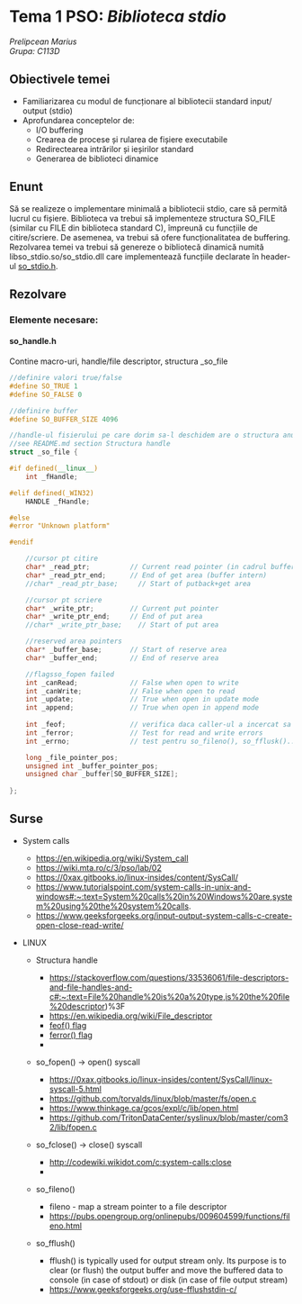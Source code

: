 # Tema 1 PSO: _Biblioteca stdio_
_Prelipcean Marius_<br/>
_Grupa: C113D_

## Obiectivele temei
* Familiarizarea cu modul de funcționare al bibliotecii standard input/​output (stdio)
* Aprofundarea conceptelor de:
  * I/O buffering
  * Crearea de procese și rularea de fișiere executabile
  * Redirectearea intrărilor și ieșirilor standard
  * Generarea de biblioteci dinamice

## Enunt
Să se realizeze o implementare minimală a bibliotecii stdio, care să permită lucrul cu fișiere. Biblioteca va trebui să implementeze structura SO_FILE (similar cu FILE din biblioteca standard C), împreună cu funcțiile de citire/scriere. De asemenea, va trebui să ofere funcționalitatea de buffering. <br/>
Rezolvarea temei va trebui să genereze o bibliotecă dinamică numită libso_stdio.so/so_stdio.dll care implementează funcțiile declarate în header-ul [so_stdio.h](https://github.com/systems-cs-pub-ro/so/blob/master/assignments/2-stdio/util/so_stdio.h).

## Rezolvare
### Elemente necesare:
#### so_handle.h
Contine macro-uri, handle/file descriptor, structura _so_file<br/>
```c++
//definire valori true/false
#define SO_TRUE 1
#define SO_FALSE 0

//definire buffer
#define SO_BUFFER_SIZE 4096

//handle-ul fisierului pe care dorim sa-l deschidem are o structura anume
//see README.md section Structura handle
struct _so_file {

#if defined(__linux__)
    int _fHandle;

#elif defined(_WIN32)
    HANDLE _fHandle;

#else
#error "Unknown platform"

#endif

    //cursor pt citire
    char* _read_ptr;          // Current read pointer (in cadrul buffer-ului intern)
    char* _read_ptr_end;      // End of get area (buffer intern)
    //char* _read_ptr_base;     // Start of putback+get area

    //cursor pt scriere
    char* _write_ptr;         // Current put pointer
    char* _write_ptr_end;     // End of put area
    //char* _write_ptr_base;    // Start of put area

    //reserved area pointers
    char* _buffer_base;       // Start of reserve area
    char* _buffer_end;        // End of reserve area

    //flagsso_fopen failed
    int _canRead;             // False when open to write
    int _canWrite;            // False when open to read
    int _update;              // True when open in update mode
    int _append;              // True when open in append mode
    
    int _feof;                // verifica daca caller-ul a incercat sa citeasca/scrie dincolo de end of file
    int _ferror;              // Test for read and write errors
    int _errno;               // test pentru so_fileno(), so_fflusk()...

    long _file_pointer_pos;
    unsigned int _buffer_pointer_pos;
    unsigned char _buffer[SO_BUFFER_SIZE];
    
};
```

## Surse
* System calls
   * https://en.wikipedia.org/wiki/System_call
   * https://wiki.mta.ro/c/3/pso/lab/02
   * https://0xax.gitbooks.io/linux-insides/content/SysCall/
   * https://www.tutorialspoint.com/system-calls-in-unix-and-windows#:~:text=System%20calls%20in%20Windows%20are,system%20using%20the%20system%20calls.
   * https://www.geeksforgeeks.org/input-output-system-calls-c-create-open-close-read-write/

* LINUX 
  * Structura handle
    * https://stackoverflow.com/questions/33536061/file-descriptors-and-file-handles-and-c#:~:text=File%20handle%20is%20a%20type,is%20the%20file%20descriptor)%3F
    * https://en.wikipedia.org/wiki/File_descriptor
    * [feof() flag](https://stackoverflow.com/questions/12337614/how-feof-works-in-c)
    * [ferror() flag](https://www.ibm.com/docs/en/zos/2.3.0?topic=functions-ferror-test-read-write-errors)
    *

  * so_fopen() -> open() syscall
    * https://0xax.gitbooks.io/linux-insides/content/SysCall/linux-syscall-5.html
    * https://github.com/torvalds/linux/blob/master/fs/open.c
    * https://www.thinkage.ca/gcos/expl/c/lib/open.html
    * https://github.com/TritonDataCenter/syslinux/blob/master/com32/lib/fopen.c

  * so_fclose() -> close() syscall
    * http://codewiki.wikidot.com/c:system-calls:close
    * 

  * so_fileno()
    * fileno - map a stream pointer to a file descriptor
    * https://pubs.opengroup.org/onlinepubs/009604599/functions/fileno.html

  * so_fflush()
    * fflush() is typically used for output stream only. Its purpose is to clear (or flush) the output buffer and move the buffered data to console (in case of stdout) or disk (in case of file output stream)
    * https://www.geeksforgeeks.org/use-fflushstdin-c/